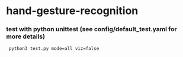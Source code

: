 # hand-gesture-recognition
### test with python unittest (see config/default_test.yaml for more details)
```bash
 python3 test.py mode=all viz=false
 ```